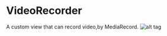 # VideoRecorder
A custom view that can record video,by MediaRecord.
![alt tag](https://raw.github.com/xiaye13579/VideoRecorder/screenshot/Screenshot_2016-10-13-16-01-17-986_com.ao.videore.png)
